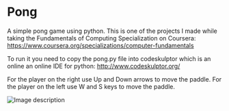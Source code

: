 # Pong
A simple pong game using python. This is one of the projects I made while taking the Fundamentals of Computing Specialization on Coursera:
https://www.coursera.org/specializations/computer-fundamentals

To run it you need to copy the pong.py file into codeskulptor which is an online an online IDE for python:
http://www.codeskulptor.org/

For the player on the right use Up and Down arrows to move the paddle.
For the player on the left use W and S keys to move the paddle.

![Image description](https://i.imgur.com/prHlQkH.png)
